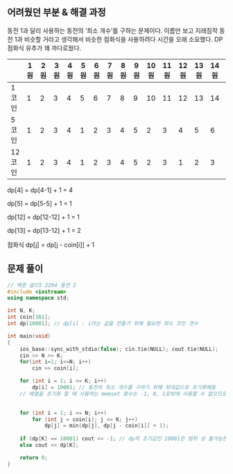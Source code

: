 ## 어려웠던 부분 & 해결 과정

동전 1과 달리 사용하는 동전의 ‘최소 개수’를 구하는 문제이다. 이름만 보고 지레짐작 동전 1과 비슷할 거라고 생각해서 비슷한 점화식을 사용하려다 시간을 오래 소요했다. DP 점화식 유추가 꽤 까다로웠다.

|  | 1원 | 2원 | 3원 | 4원 | 5원 | 6원 | 7원 | 8원 | 9원 | 10원 | 11원 | 12원 | 13원 | 14원 | 15원 |
| --- | --- | --- | --- | --- | --- | --- | --- | --- | --- | --- | --- | --- | --- | --- | --- |
| 1코인 | 1 | 2 | 3 | 4 | 5 | 6 | 7 | 8 | 9 | 10 | 11 | 12 | 13 | 14 | 15 |
| 5코인 | 1 | 2 | 3 | 4 | 1 | 2 | 3 | 4 | 5 | 2 | 3 | 4 | 5 | 6 | 3 |
| 12코인 | 1 | 2 | 3 | 4 | 1 | 2 | 3 | 4 | 5 | 2 | 3 | 1 | 2 | 3 | 4 |

dp[4] = dp[4-1] + 1 = 4

dp[5] = dp[5-5] + 1 = 1

dp[12] = dp[12-12] + 1 = 1

dp[13] = dp[13-12] + 1 = 2

점화식 dp[j] = dp[j - coin[i]] + 1

## 문제 풀이

```cpp
// 백준 골드5 2294 동전 2
#include <iostream>
using namespace std;

int N, K;
int coin[101];
int dp[10001]; // dp[i] : i라는 값을 만들기 위해 필요한 최소 코인 갯수

int main(void)
{
	ios_base::sync_with_stdio(false); cin.tie(NULL); cout.tie(NULL);
	cin >> N >> K;
	for(int i=1; i<=N; i++)
		cin >> coin[i];

	for (int i = 1; i <= K; i++)
		dp[i] = 10001; // 동전의 최소 개수를 구하기 위해 최대값으로 초기화해둠
	// 배열을 초기화 할 때 사용하는 memset 함수는 -1, 0, 1로밖에 사용할 수 없으므로 포문을 사용하였음
	

	for (int i = 1; i <= N; i++) 
		for (int j = coin[i]; j <= K; j++) 
			dp[j] = min(dp[j], dp[j - coin[i]] + 1);
	
	if (dp[K] == 10001) cout << -1; // dp의 초기값인 10001은 범위 상 불가능한 값. dp[K]가 10001이라는 것은 K라는 값을 만들 수 없다는 것을 의미함.
	else cout << dp[K];

	return 0;
}
```